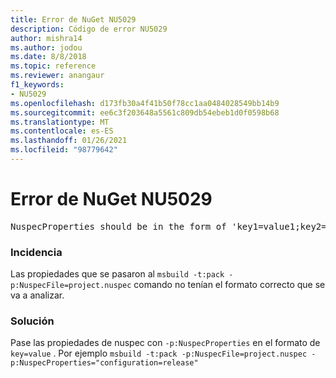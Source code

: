 ```yaml
---
title: Error de NuGet NU5029
description: Código de error NU5029
author: mishra14
ms.author: jodou
ms.date: 8/8/2018
ms.topic: reference
ms.reviewer: anangaur
f1_keywords:
- NU5029
ms.openlocfilehash: d173fb30a4f41b50f78cc1aa0484028549bb14b9
ms.sourcegitcommit: ee6c3f203648a5561c809db54ebeb1d0f0598b68
ms.translationtype: MT
ms.contentlocale: es-ES
ms.lasthandoff: 01/26/2021
ms.locfileid: "98779642"
---
```

# <a name="nuget-error-nu5029"></a>Error de NuGet NU5029
<pre>NuspecProperties should be in the form of 'key1=value1;key2=value2'.</pre>

### <a name="issue"></a>Incidencia

Las propiedades que se pasaron al `msbuild -t:pack -p:NuspecFile=project.nuspec` comando no tenían el formato correcto que se va a analizar.


### <a name="solution"></a>Solución

Pase las propiedades de nuspec con `-p:NuspecProperties` en el formato de `key=value` . Por ejemplo `msbuild -t:pack -p:NuspecFile=project.nuspec -p:NuspecProperties="configuration=release"`

